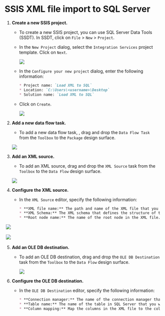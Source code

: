 # 	SSIS XML file import to SQL Server

1. **Create a new SSIS project.**

   * To create a new SSIS project, you can use SQL Server Data Tools (SSDT). In SSDT, click on `File` > `New` > `Project`. 

   * In the `New Project` dialog, select the `Integration Services` project template. Click on `Next`. 

     ![](C:\Training\create_integration_project.png)

   * In the `Configure your new project` dialog, enter the following information:

     ```markdown
     * Project name: `Load XML to SQL`
     * Location: `C:\Users\<username>\Desktop`
     * Solution name: `Load XML to SQL`
     
     ```

   * Click on `Create`.

     ![](C:\Training\project_creation.png)

2. **Add a new data flow task.**

   *  To add a new data flow task, , drag and drop the `Data Flow Task` from the `Toolbox` to the `Package` design surface.

     ![](C:\Training\data_flow_task.png)

3. **Add an XML source.**

   *  To add an XML source, drag and drop the `XML Source` task from the `Toolbox` to the `Data Flow` design surface.

     ![](C:\Training\xml_source.png)

4. **Configure the XML source.**

   * In the `XML Source` editor, specify the following information:

     ```markdown
     * **XML file name:** The path and name of the XML file that you want to load.
     * **XML Schema:** The XML schema that defines the structure of the XML file.
     * **Root node name:** The name of the root node in the XML file.
     
     ```

​									![](C:\Training\xml_source_configuration.png)

​									![](C:\Training\xml_source_configuration_final.png)

5. **Add an OLE DB destination.**

   * To add an OLE DB destination, drag and drop the `OLE DB Destination` task from the `Toolbox` to the `Data Flow` design surface.

     ![](C:\Training\oledb_destination.png)

6. **Configure the OLE DB destination.**

   * In the `OLE DB Destination` editor, specify the following information:

     ```markdown
     * **Connection manager:** The name of the connection manager that you want to use to connect to SQL Server.
     * **Table name:** The name of the table in SQL Server that you want to load the data into.
     * **Column mapping:** Map the columns in the XML file to the columns in the SQL table.
     ```

     